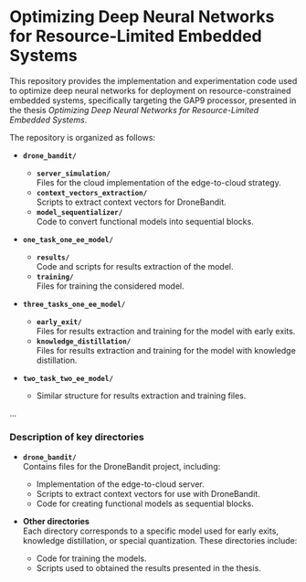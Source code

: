 # Optimizing Deep Neural Networks for Resource-Limited Embedded Systems

This repository provides the implementation and experimentation code used to optimize deep neural networks for deployment on resource-constrained embedded systems, specifically targeting the GAP9 processor, presented in the thesis *Optimizing Deep Neural Networks for Resource-Limited Embedded Systems*.

The repository is organized as follows:

- **`drone_bandit/`**
  - **`server_simulation/`**  
    Files for the cloud implementation of the edge-to-cloud strategy.
  - **`context_vectors_extraction/`**  
    Scripts to extract context vectors for DroneBandit.
  - **`model_sequentializer/`**  
    Code to convert functional models into sequential blocks.

- **`one_task_one_ee_model/`**
  - **`results/`**  
    Code and scripts for results extraction of the model.
  - **`training/`**  
    Files for training the considered model.

- **`three_tasks_one_ee_model/`**
  - **`early_exit/`**  
    Files for results extraction and training for the model with early exits.
  - **`knowledge_distillation/`**  
    Files for results extraction and training for the model with knowledge distillation.

- **`two_task_two_ee_model/`**
  - Similar structure for results extraction and training files.

... 


### Description of key directories

- **`drone_bandit/`**  
  Contains files for the DroneBandit project, including:
  - Implementation of the edge-to-cloud server.
  - Scripts to extract context vectors for use with DroneBandit.
  - Code for creating functional models as sequential blocks.

- **Other directories**  
  Each directory corresponds to a specific model used for early exits, knowledge distillation, or special quantization. These directories include:
  - Code for training the models.
  - Scripts used to obtained the results presented in the thesis.
